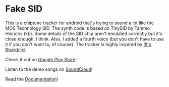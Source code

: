 # Fake SID

This is a chiptune tracker for android that's trying to sound a lot like the MOS Technology SID.
The synth code is based on TinySID by Tammo Hinrichs (kb).
Some details of the SID chip aren't emulated correctly but it's close enough, I think.
Also, I added a fourth voice (but you don't have to use it if you don't want to, of course).
The tracker is highly inspired by [lft's Blackbird](https://csdb.dk/release/?id=161554).

Check it out on [Google Play Store](https://play.google.com/store/apps/details?id=com.twobit.fakesid)!

Listen to the demo songs on [SoundCloud](https://soundcloud.com/dnllngnr/sets/fake-sid-demo-songs)!

Read the [Documentation](app/src/main/assets/help.md)!
